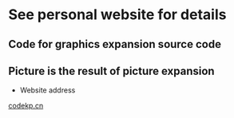 # See personal website for details
## Code for graphics expansion source code
## Picture is the result of picture expansion

- Website address

[codekp.cn](https://www.codekp.cn/2021/07/26/%E7%9B%AE%E6%A0%87%E8%AF%86%E5%88%AB%E6%95%B0%E6%8D%AE%E9%9B%86%E6%89%A9%E5%85%85%E6%96%B9%E6%B3%95/)
